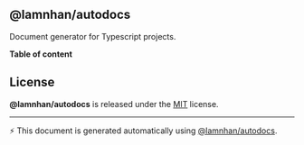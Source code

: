 <section id="head" title="AUTO-GENERATED CONTENT, DO NOT EDIT DIRECTLY">

# @lamnhan/autodocs

Document generator for Typescript projects.

</section>

<section id="toc" title="AUTO-GENERATED CONTENT, DO NOT EDIT DIRECTLY">

**Table of content**


</section>

<section id="license" title="AUTO-GENERATED CONTENT, DO NOT EDIT DIRECTLY">

## License

**@lamnhan/autodocs** is released under the [MIT](https://github.com/lamnhan/autodocs/blob/master/LICENSE) license.

</section>

<section id="attr" title="AUTO-GENERATED CONTENT, DO NOT EDIT DIRECTLY">

---

⚡️ This document is generated automatically using [@lamnhan/autodocs](https://github.com/lamnhan/autodocs).

</section>
